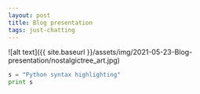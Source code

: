 ```yaml
---
layout: post
title: Blog presentation
tags: just-chatting
---
```



![alt text]({{ site.baseurl }}/assets/img/2021-05-23-Blog-presentation/nostalgictree_art.jpg)

```python
s = "Python syntax highlighting"
print s
```